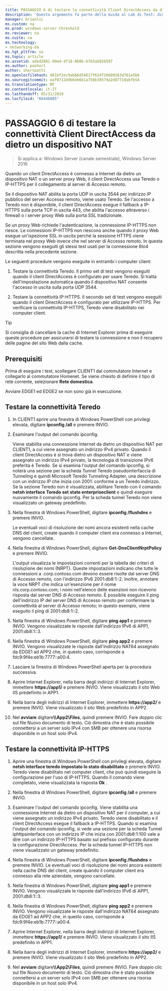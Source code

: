 ```yaml
---
title: PASSAGGIO 6 di testare la connettività Client DirectAccess da dietro un dispositivo NAT
description: 'Questo argomento fa parte della Guida al Lab di Test: dimostrare DirectAccess in un Cluster con bilanciamento carico di rete di Windows per Windows Server 2016'
manager: brianlic
ms.custom: na
ms.prod: windows-server-threshold
ms.reviewer: na
ms.suite: na
ms.technology:
- networking-da
ms.tgt_pltfrm: na
ms.topic: article
ms.assetid: aded2881-99ed-4f18-868b-b765ab926597
ms.author: pashort
author: shortpatti
ms.openlocfilehash: d61bf2ec9abb6d54617f624f26680263d761e5b6
ms.sourcegitcommit: eaf071249b6eb6b1a758b38579a2d87710abfb54
ms.translationtype: MT
ms.contentlocale: it-IT
ms.lasthandoff: 05/31/2019
ms.locfileid: "66446085"
---
```

# <a name="step-6-test-directaccess-client-connectivity-from-behind-a-nat-device"></a>PASSAGGIO 6 di testare la connettività Client DirectAccess da dietro un dispositivo NAT

>Si applica a: Windows Server (canale semestrale), Windows Server 2016

Quando un client DirectAccess è connesso a Internet da dietro un dispositivo NAT o un server proxy Web, il client DirectAccess usa Teredo o IP-HTTPS per il collegamento al server di Accesso remoto. 

Se il dispositivo NAT abilita la porta UDP in uscita 3544 per indirizzo IP pubblico del server Accesso remoto, viene usato Teredo. Se l'accesso a Teredo non è disponibile, il client DirectAccess esegue il fallback a IP-HTTPS sulla porta TCP in uscita 443, che abilita l'accesso attraverso i firewall o i server proxy Web sulla porta SSL tradizionale. 

Se un proxy Web richiede l'autenticazione, la connessione IP-HTTPS non riesce. Le connessioni IP-HTTPS non riescono anche quando il proxy Web esegue un'ispezione SSL in uscita perché la sessione HTTPS viene terminata nel proxy Web invece che nel server di Accesso remoto. In questa sezione vengono eseguiti gli stessi test usati per la connessione 6to4 descritta nella precedente sezione.  
  
Le seguenti procedure vengono eseguite in entrambi i computer client:  
  
1. Testare la connettività Teredo. Il primo set di test vengono eseguiti quando il client DirectAccess è configurato per usare Teredo. Si tratta dell'impostazione automatica quando il dispositivo NAT consente l'accesso in uscita sulla porta UDP 3544.  
  
2. Testare la connettività IP-HTTPS. Il secondo set di test vengono eseguiti quando il client DirectAccess è configurato per utilizzare IP-HTTPS. Per verificare la connettività IP-HTTPS, Teredo viene disabilitato nei computer client.  
  
> [!TIP]  
> Si consiglia di cancellare la cache di Internet Explorer prima di eseguire queste procedure per assicurarsi di testare la connessione e non il recupero delle pagine del sito Web dalla cache.  
  
## <a name="prerequisites"></a>Prerequisiti

Prima di eseguire i test, scollegare CLIENT1 dal commutatore Internet e collegarlo al commutatore Homenet. Se viene chiesto di definire il tipo di rete corrente, selezionare **Rete domestica**.  
  
Avviare EDGE1 ed EDGE2 se non sono già in esecuzione.  
  
## <a name="test-teredo-connectivity"></a>Testare la connettività Teredo  
  
1. In CLIENT1 aprire una finestra di Windows PowerShell con privilegi elevata, digitare **ipconfig /all** e premere INVIO.  
  
2. Esaminare l'output del comando ipconfig.  
  
   Viene stabilita una connessione Internet da dietro un dispositivo NAT per CLIENT1, a cui viene assegnato un indirizzo IPv4 privato. Quando il client DirectAccess è si trova dietro un dispositivo NAT e viene assegnato un indirizzo IPv4 privato, la tecnologia di transizione IPv6 preferita è Teredo. Se si esamina l'output del comando ipconfig, si noterà una sezione per la scheda Tunnel Teredo pseudointerfaccia di Tunneling e quindi Microsoft Teredo Tunneling Adapter, una descrizione con un indirizzo IP che inizia con 2001: conforme a un Teredo indirizzo. Se la sezione Teredo non è visualizzata, abilitare Teredo con il comando **netsh interface Teredo set state enterpriseclient** e quindi eseguire nuovamente il comando ipconfig. Per la scheda tunnel Teredo non viene visualizzato un gateway predefinito.  
  
3. Nella finestra di Windows PowerShell, digitare **ipconfig /flushdns** e premere INVIO.  
  
   Le eventuali voci di risoluzione dei nomi ancora esistenti nella cache DNS del client, create quando il computer client era connesso a Internet, vengono cancellate.  
  
4. Nella finestra di Windows PowerShell, digitare **Get-DnsClientNrptPolicy** e premere INVIO.  
  
   L'output visualizza le impostazioni correnti per la tabella dei criteri di risoluzione dei nomi (NRPT). Queste impostazioni indicano che tutte le connessioni a .corp.contoso.com devono essere risolte dal server DNS di Accesso remoto, con l'indirizzo IPv6 2001:db8:1::2. Inoltre, annotare la voce NRPT che indica un'esenzione per il nome nls.corp.contoso.com; i nomi nell'elenco delle esenzioni non ricevono risposta dal server DNS di Accesso remoto. È possibile eseguire il ping dell'indirizzo IP del server DNS di Accesso remoto per confermare la connettività al server di Accesso remoto; in questo esempio, viene eseguito il ping di 2001:db8:1::2.  
  
5. Nella finestra di Windows PowerShell, digitare **ping app1** e premere INVIO. Vengono visualizzate le risposte dall'indirizzo IPv6 di APP1, 2001:db8:1::3.  
  
6. Nella finestra di Windows PowerShell, digitare **ping app2** e premere INVIO. Vengono visualizzate le risposte dall'indirizzo NAT64 assegnato da EDGE1 ad APP2 che, in questo caso, corrisponde a fdc9:9f4e:eb1b:7777::a00:4.  
  
7. Lasciare la finestra di Windows PowerShell aperta per la procedura successiva.  
  
8. Aprire Internet Explorer, nella barra degli indirizzi di Internet Explorer, immettere **https://app1/** e premere INVIO. Viene visualizzato il sito Web IIS predefinito in APP1.  
  
9. Nella barra degli indirizzi di Internet Explorer, immettere **https://app2/** e premere INVIO. Viene visualizzato il sito Web predefinito in APP2.  
  
10. Nel **avviare** digitare<strong>\\\App2\Files</strong>, quindi premere INVIO. Fare doppio clic sul file Nuovo documento di testo. Ciò dimostra che è stato possibile connettersi a un server solo IPv4 con SMB per ottenere una risorsa disponibile in un host solo IPv4.  
  
## <a name="test-ip-https-connectivity"></a>Testare la connettività IP-HTTPS  
  
1. Aprire una finestra di Windows PowerShell con privilegi elevata, digitare **netsh interface teredo impostato lo stato disabilitato** e premere INVIO. Teredo viene disabilitato nel computer client, che può quindi eseguire la configurazione per l'uso di IP-HTTPS. Quando il comando viene completato, viene visualizzata la risposta **Ok** .  
  
2. Nella finestra di Windows PowerShell, digitare **ipconfig /all** e premere INVIO.  
  
3. Esaminare l'output del comando ipconfig. Viene stabilita una connessione Internet da dietro un dispositivo NAT per il computer, a cui viene assegnato un indirizzo IPv4 privato. Teredo viene disabilitato e il client DirectAccess esegue il fallback a IP-HTTPS. Quando si esamina l'output del comando ipconfig, si vede una sezione per la scheda Tunnel iphttpsinterface con un indirizzo IP che inizia con 2001:db8:1:100 vale a dire con un indirizzo IP-HTTPS basato sul prefisso configurato durante la configurazione DirectAccess. Per la scheda tunnel IP-HTTPS non viene visualizzato un gateway predefinito.  
  
4. Nella finestra di Windows PowerShell, digitare **ipconfig /flushdns** e premere INVIO. Le eventuali voci di risoluzione dei nomi ancora esistenti nella cache DNS del client, create quando il computer client era connesso alla rete aziendale, vengono cancellate.  
  
5. Nella finestra di Windows PowerShell, digitare **ping app1** e premere INVIO. Vengono visualizzate le risposte dall'indirizzo IPv6 di APP1, 2001:db8:1::3.  
  
6. Nella finestra di Windows PowerShell, digitare **ping app2** e premere INVIO. Vengono visualizzate le risposte dall'indirizzo NAT64 assegnato da EDGE1 ad APP2 che, in questo caso, corrisponde a fdc9:9f4e:eb1b:7777::a00:4.  
  
7. Aprire Internet Explorer, nella barra degli indirizzi di Internet Explorer, immettere **https://app1/** e premere INVIO. Viene visualizzato il sito IIS predefinito in APP1.  
  
8. Nella barra degli indirizzi di Internet Explorer, immettere **https://app2/** e premere INVIO. Viene visualizzato il sito Web predefinito in APP2.  
  
9. Nel **avviare** digitare<strong>\\\App2\Files</strong>, quindi premere INVIO. Fare doppio clic sul file Nuovo documento di testo. Ciò dimostra che è stato possibile connettersi a un server solo IPv4 con SMB per ottenere una risorsa disponibile in un host solo IPv4.
